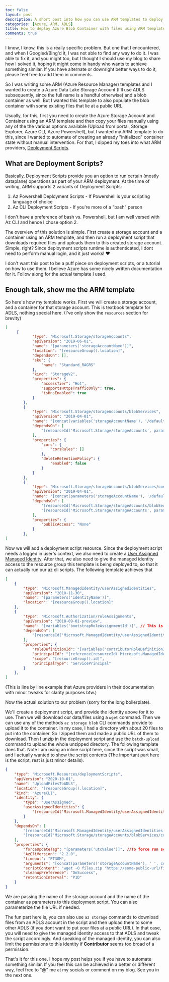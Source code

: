 ```yaml
---
toc: false
layout: post
description: A short post into how you can use ARM templates to deploy a storage container pre-populated with files.
categories: [Azure, ARM, ADLS]
title: How to deploy Azure Blob Container with files using ARM templates
comments: true
---
```


I know, I know, this is a really specific problem. But one that I encountered, and when I Googled/Bing'd it, I was not able to find any way to do it. I was able to fix it, and you might too, but I thought I should use my blog to share how I solved it, hoping it might come in handy who wants to achieve something similar. If you have alternate or downright better ways to do it, please feel free to add them in comments.

So I was writing some ARM (Azure Resource Manager) templates and I wanted to create a Azure Data Lake Storage Account (I'll use ADLS subsequently, since the full name is a handful otherwise) and a blob container as well. But I wanted this template to also populate the blob container with some existing files that lie at a public URL.

Usually, for this, first you need to create the Azure Storage Account and Container using an ARM template and then copy your files manually using any of the the various options available (Upload from portal, Storage Explorer, Azure CLI, Azure Powershell), but I wanted my ARM template to do this, since I wanted to automate of creating an already "initialized" container state without manual intervention. For that, I dipped my toes into what ARM providers, [Deployment Scripts](https://docs.microsoft.com/en-us/azure/azure-resource-manager/templates/deployment-script-template).

## What are Deployment Scripts?

Basically, Deployment Scripts provide you an option to run certain (mostly dataplane) operations as part of your ARM deployment. At the time of writing, ARM supports 2 variants of Deployment Scripts:

1. Az Powershell Deployment Scripts - If Powershell is your scripting language of choice
2. Az CLI Deployment Scripts - If you're more of a "bash" person

I don't have a preference of bash vs. Powershell, but I am well versed with Az CLI and hence I chose option 2.

The overview of this solution is simple. First create a storage account and a container using an ARM template, and then run a deployment script that downloads required files and uploads them to this created storage account. Simple, right? Since deployment scripts runtime is authenticated, I dont need to perform manual login, and it just works! ♥

I don't want this post to be a puff piece on deployment scripts, or a tutorial on how to use them. I believe Azure has some nicely written documentation for it. Follow along for the actual template I used.

## Enough talk, show me the ARM template

So here's how my template works. First we will create a storage account, and a container for that storage account. This is textbook template for ADLS, nothing special here. (I've only show the `resources` section for brevity)

```json
[
     {
            "type": "Microsoft.Storage/storageAccounts",
            "apiVersion": "2019-06-01",
            "name": "[parameters('storageAccountName')]",
            "location": "[resourceGroup().location]",
            "dependsOn": [],
            "sku": {
                "name": "Standard_RAGRS"
            },
            "kind": "StorageV2",
            "properties": {
                "accessTier": "Hot",
                "supportsHttpsTrafficOnly": true,
                "isHnsEnabled": true
            }
        },
        {
            "type": "Microsoft.Storage/storageAccounts/blobServices",
            "apiVersion": "2019-04-01",
            "name": "[concat(variables('storageAccountName'), '/default')]",
            "dependsOn": [
                "[resourceId('Microsoft.Storage/storageAccounts', parameters('storageAccountName'))]"
            ],
            "properties": {
                "cors": {
                    "corsRules": []
                },
                "deleteRetentionPolicy": {
                    "enabled": false
                }
            }
        },
        {
            "type": "Microsoft.Storage/storageAccounts/blobServices/containers",
            "apiVersion": "2019-04-01",
            "name": "[concat(parameters('storageAccountName'), '/default/', parameters('containerName'))]",
            "dependsOn": [
                "[resourceId('Microsoft.Storage/storageAccounts/blobServices', parameters('storageAccountName'), 'default')]",
                "[resourceId('Microsoft.Storage/storageAccounts', parameters('storageAccountName'))]"
            ],
            "properties": {
                "publicAccess": "None"
            }
        },
]
```

Now we will add a deployment script resource. Since the deployment script needs a logged in user's context, we also need to create a [User Assigned Managed Identity](https://docs.microsoft.com/en-us/azure/active-directory/managed-identities-azure-resources/overview). After that, we also need to give the managed identity access to the resource group this template is being deployed to, so that it can actually run our az cli scripts. The following template achieves that

```json
[
    {
        "type": "Microsoft.ManagedIdentity/userAssignedIdentities",
        "apiVersion": "2018-11-30",
        "name": "[parameters('identityName')]",
        "location": "[resourceGroup().location]"
    },
    {
        "type": "Microsoft.Authorization/roleAssignments",
        "apiVersion": "2018-09-01-preview",
        "name": "[variables('bootstrapRoleAssignmentId')]", // This is just a random string
        "dependsOn": [
            "[resourceId('Microsoft.ManagedIdentity/userAssignedIdentities', parameters('identityName'))]"
        ],
        "properties": {
            "roleDefinitionId": "[variables('contributorRoleDefinitionId')]",
            "principalId": "[reference(resourceId('Microsoft.ManagedIdentity/userAssignedIdentities', parameters('identityName')), '2018-11-30').principalId]",
            "scope": "[resourceGroup().id]",
            "principalType": "ServicePrincipal"
        }
    },
]
```

(This is line by line example that Azure providers in their documentation with minor tweaks for clarity purposes btw.)

Now the actual solution to our problem (sorry for the long boilerplate).

We'll create a deployment script, and provide the identity above for it to use. Then we will download our data/files using a `wget` command. Then we can use any of the methods `az storage blob` CLI commands provide to upload it to the container. In my case, I had a directory with about 20 files to put into the container. So I zipped them and made a public URL of them to download. Then I unzip in the deployment script and use the `batch-upload` command to upload the whole unzipped directory. The following template does that. Note I am using an inline script here, since the script was small, and I actually wanted to show the script contents (The important part here is the script, rest is just minor details).

```json
{
    "type": "Microsoft.Resources/deploymentScripts",
    "apiVersion": "2020-10-01",
    "name": "UploadFilesToADLS",
    "location": "[resourceGroup().location]",
    "kind": "AzureCLI",
    "identity": {
        "type": "UserAssigned",
        "userAssignedIdentities": {
            "[resourceId('Microsoft.ManagedIdentity/userAssignedIdentities', parameters('identityName'))]": {}
        }
    },
    "dependsOn": [
        "[resourceId('Microsoft.ManagedIdentity/userAssignedIdentities', parameters('identityName'))]",
        "[resourceId('Microsoft.Storage/storageAccounts/blobServices/containers', parameters('storageAccountName'), 'default', parameters('containerName'))]" // Should run this script only when container actually gets created
    ],
    "properties": {
        "forceUpdateTag": "[parameters('utcValue')]", //To force run script on redeployment
        "AzCliVersion": "2.2.0",
        "timeout": "PT30M",
        "arguments": "[concat(parameters('storageAccountName'), ' ', concat(parameters('containerName')))]",
        "scriptContent": "wget -O files.zip 'https://some-public-url/files.zip' ; unzip files.zip ; az storage blob upload-batch -d $2 -s corpus --account-name $1",
        "cleanupPreference": "OnSuccess",
        "retentionInterval": "P1D"
    }
}
```

We are passing the name of the storage account and the name of the container as parameters to this deployment script. You can also parameterize the file URL if needed.

The fun part here is, you can also use `az storage` commands to download files from an ADLS account in the script and then upload them to some other ADLS (if you dont want to put your files at a public URL). In that case, you will need to give the managed identity access to that ADLS and tweak the script accordingly. And speaking of the managed identity, you can also limit the permissions to this identity if **Contributor** seems too broad of a permission.

That's it for this one. I hope my post helps you if you have to automate something similar. If you feel this can be achieved in a better or different way, feel free to "@" me at my socials or comment on my blog. See you in the next one.
